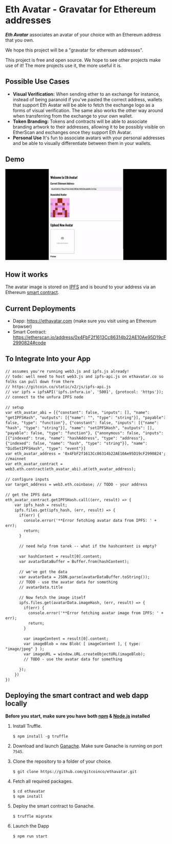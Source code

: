 # Eth Avatar - Gravatar for Ethereum addresses

***Eth Avatar*** associates an avatar of your choice with an Ethereum address that you own. 

We hope this project will be a "gravatar for ethereum addresses".

This project is free and open source.  We hope to see other projects make use of it!  The more projects use it, the more useful it is.  

## Possible Use Cases
* **Visual Verification:** When sending ether to an exchange for instance, instead of being paranoid if you've pasted the correct address, wallets that support Eth Avatar will be able to fetch the exchange logo as a forms of visual verification. The same also works the other way around when transferring from the exchange to your own wallet.
* **Token Branding:** Tokens and contracts will be able to associate branding artwork to their addresses, allowing it to be possibly visible on EtherScan and exchanges once they support Eth Avatar.
* **Personal Use** It's fun to associate avatars with your personal addresses and be able to visually differentiate between them in your wallets.

## Demo

<a href="https://ethavatar.com"><img src='demo/demo.gif'></a>

## How it works

The avatar image is stored on [IPFS](https://ipfs.io) and is bound to your address via an Ethereum [smart contract](https://etherscan.io/address/0x4FbF2f1613Cc86314b22AE10Ae95D19cF2990824#code).

## Current Deployments
* Dapp: https://ethavatar.com (make sure you visit using an Ethereum browser)
* Smart Contract: https://etherscan.io/address/0x4FbF2f1613Cc86314b22AE10Ae95D19cF2990824#code

## To Integrate Into your App

```
// assumes you're running web3.js and ipfs.js already!  
// todo: well need to host web3.js and ipfs-api.js on ethavatar.co so folks can pull down from there
// https://gitcoin.co/static/v2/js/ipfs-api.js
// var ipfs = ipfsAPI('ipfs.infura.io', '5001', {protocol: 'https'}); // connect to the unfura IPFS node

// setup 
var eth_avatar_abi = [{"constant": false, "inputs": [], "name": "getIPFSHash", "outputs": [{"name": "", "type": "string"}], "payable": false, "type": "function"}, {"constant": false, "inputs": [{"name": "hash", "type": "string"}], "name": "setIPFSHash", "outputs": [], "payable": false, "type": "function"}, {"anonymous": false, "inputs": [{"indexed": true, "name": "hashAddress", "type": "address"}, {"indexed": false, "name": "hash", "type": "string"}], "name": "DidSetIPFSHash", "type": "event"}]
var eth_avatar_address = '0x4FbF2f1613Cc86314b22AE10Ae95D19cF2990824'; //mainnet
var eth_avatar_contract = web3.eth.contract(eth_avatar_abi).at(eth_avatar_address);

// configure inputs
var target_address = web3.eth.coinbase; // TODO - your address

// get the IPFS data 
eth_avatar_contract.getIPFSHash.call((err, result) => {
    var ipfs_hash = result;
    ipfs.files.get(ipfs_hash, (err, result) => {
      if(err) {
        console.error('**Error fetching avatar data from IPFS: ' + err);
        return;
      }

      // need help from tarek -- what if the hashcontent is empty?
      
      var hashContent = result[0].content;
      var avatarDataBuffer = Buffer.from(hashContent);

      // we've got the data
      var avatarData = JSON.parse(avatarDataBuffer.toString()); 
      // TODO - use the avatar data for something
      // avatarData.title

      // Now fetch the image itself
      ipfs.files.get(avatarData.imageHash, (err, result) => {
        if(err) {
          console.error('**Error fetching avatar image from IPFS: ' + err);
          return;
        }

        var imageContent = result[0].content;
        var imageBlob = new Blob( [ imageContent ], { type: "image/jpeg" } );
        var imageURL = window.URL.createObjectURL(imageBlob);
        // TODO - use the avatar data for something

      });
    })
})
```

## Deploying the smart contract and web dapp locally

**Before you start, make sure you have both [npm](https://www.npmjs.com/) & [Node.js](https://nodejs.org) installed**

1. Install Truffle.

    `$ npm install -g truffle`

2. Download and launch [Ganache](http://truffleframework.com/ganache/). Make sure Ganache is running on port `7545`.

3. Clone the repository to a folder of your choice.

    `$ git clone https://github.com/gitcoinco/ethavatar.git`

4. Fetch all required packages.

    ```
    $ cd ethavatar
    $ npm install
    ```

5. Deploy the smart contract to Ganache.

    `$ truffle migrate`

6. Launch the Dapp

    `$ npm run start`


<!-- Google Analytics -->
<img src='https://ga-beacon.appspot.com/UA-102304388-1/gitcoinco/ethavatar' style='width:1px; height:1px;' >

